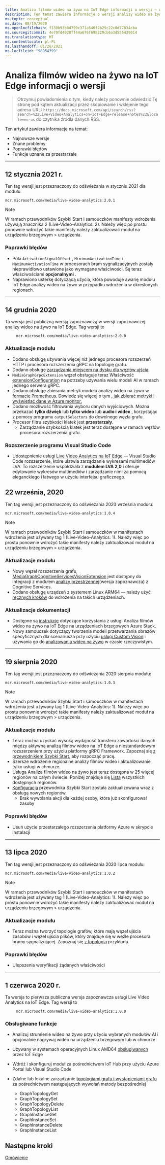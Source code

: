 ```yaml
---
title: Analiza filmów wideo na żywo na IoT Edge informacji o wersji — Azure
description: Ten temat zawiera informacje o wersji analizy wideo na żywo na temat wydań IoT Edge, ulepszeń, poprawek błędów i znanych problemów.
ms.topic: conceptual
ms.date: 08/19/2020
ms.openlocfilehash: f130b93b8d799c371a640f2b29c22c0d77834cba
ms.sourcegitcommit: 4e70fd4028ff44a676f698229cb6a3d555439014
ms.translationtype: MT
ms.contentlocale: pl-PL
ms.lasthandoff: 01/28/2021
ms.locfileid: "98954399"
---
```

# <a name="live-video-analytics-on-iot-edge-release-notes"></a>Analiza filmów wideo na żywo na IoT Edge informacji o wersji

>Otrzymuj powiadomienia o tym, kiedy należy ponownie odwiedzić Tę stronę pod kątem aktualizacji przez skopiowanie i wklejenie tego adresu URL: `https://docs.microsoft.com/api/search/rss?search=%22Live+Video+Analytics+on+IoT+Edge+release+notes%22&locale=en-us` do czytnika źródła danych RSS.

Ten artykuł zawiera informacje na temat:

* Najnowsze wersje
* Znane problemy
* Poprawki błędów
* Funkcje uznane za przestarzałe

<hr width=100%>

## <a name="january-12-2021"></a>12 stycznia 2021 r.

Ten tag wersji jest przeznaczony do odświeżania w styczniu 2021 dla modułu:

```
mcr.microsoft.com/media/live-video-analytics:2.0.1
```

> [!NOTE]
> W ramach przewodników Szybki Start i samouczków manifesty wdrożenia używają znacznika 2 (Live-Video-Analytics: 2). Należy więc po prostu ponownie wdrożyć takie manifesty należy zaktualizować moduł na urządzeniu brzegowym > urządzenia.
### <a name="bug-fixes"></a>Poprawki błędów 

* Pola `ActivationSignalOffset` , `MinimumActivationTime` i `MaximumActivationTime` w procesorach bram sygnalizacyjnych zostały nieprawidłowo ustawione jako wymagane właściwości. Są teraz właściwościami **opcjonalnymi** .
* Naprawiono usterkę dotyczącą użycia, która powoduje awarię modułu IoT Edge analizy wideo na żywo w przypadku wdrożenia w określonych regionach.

<hr width=100%>

## <a name="december-14-2020"></a>14 grudnia 2020
Ta wersja jest publiczną wersją zapoznawczą w wersji zapoznawczej analizy wideo na żywo na IoT Edge. Tag wersji to

```
     mcr.microsoft.com/media/live-video-analytics:2.0.0
```
### <a name="module-updates"></a>Aktualizacje modułu
* Dodano obsługę używania więcej niż jednego procesora rozszerzeń HTTP i procesora rozszerzenia gRPC na topologię grafu.
* Dodano obsługę [zarządzania miejscem na dysku dla węzłów ujścia](upgrading-lva-module.md#disk-space-management-with-sink-nodes).
* `MediaGraphGrpcExtension` węzeł obsługuje teraz Właściwość [extensionConfiguration](grpc-extension-protocol.md) na potrzeby używania wielu modeli AI w ramach jednego serwera gRPC.
* Dodano obsługę zbierania metryk modułu analizy wideo na żywo w [formacie Prometheus](https://prometheus.io/docs/practices/naming/). Dowiedz się więcej o tym [, jak zbierać metryki i wyświetlać dane w Azure monitor.](monitoring-logging.md#azure-monitor-collection-via-telegraf) 
* Dodano możliwość filtrowania wyboru danych wyjściowych. Można przekazać **tylko dźwięk** lub **tylko wideo** lub **audio i wideo** , korzystając z pomocy programu `outputSelectors` do dowolnego węzła grafu. 
* Procesor filtru szybkości klatek jest **przestarzały**.  
    * Zarządzanie szybkością klatek jest teraz dostępne w ramach węzłów procesora rozszerzenia grafu.

### <a name="visual-studio-code-extension"></a>Rozszerzenie programu Visual Studio Code
* Udostępnienie usługi [Live Video Analytics na IoT Edge](https://marketplace.visualstudio.com/items?itemName=ms-azuretools.live-video-analytics-edge) — Visual Studio Code rozszerzenie, które ułatwia zarządzanie wykresami multimediów LVA. To rozszerzenie współdziała z **modułem LVA 2,0** i oferuje edytowanie wykresów multimediów i zarządzanie nimi za pomocą eleganckiego i łatwego w użyciu interfejsu graficznego.
## <a name="september-22-2020"></a>22 września, 2020

Ten tag wersji jest przeznaczony do odświeżania 2020 września modułu:

```
mcr.microsoft.com/media/live-video-analytics:1.0.4
```

> [!NOTE]
> W ramach przewodników Szybki Start i samouczków w manifestach wdrożenia jest używany tag 1 (Live-Video-Analytics: 1). Należy więc po prostu ponownie wdrożyć takie manifesty należy zaktualizować moduł na urządzeniu brzegowym > urządzenia.

### <a name="module-updates"></a>Aktualizacje modułu

* Nowy węzeł rozszerzenia grafu, [MediaGraphCognitiveServicesVisionExtension](spatial-analysis-tutorial.md) jest dostępny do integracji z modułem [analizy przestrzennej](/legal/cognitive-services/computer-vision/intro-to-spatial-analysis-public-preview)(wersja zapoznawcza) z Cognitive Services.
* Dodano obsługę urządzeń z systemem Linux ARM64 — należy użyć [ręcznych kroków](deploy-iot-edge-device.md) do wdrożenia na takich urządzeniach.

### <a name="documentation-updates"></a>Aktualizacje dokumentacji

* Dostępne są [instrukcje](deploy-azure-stack-edge-how-to.md) dotyczące korzystania z usługi Analiza filmów wideo na żywo na IoT Edge na urządzeniach brzegowych Azure Stack.
* Nowy samouczek dotyczący tworzenia modeli przetwarzania obrazów specyficznych dla scenariusza przy użyciu [usługi Custom Vision](https://azure.microsoft.com/services/cognitive-services/custom-vision-service/) i używania go do [analizowania wideo na żywo](custom-vision-tutorial.md) w czasie rzeczywistym.

<hr width=100%>

## <a name="august-19-2020"></a>19 sierpnia 2020

Ten tag wersji jest przeznaczony do odświeżania 2020 sierpnia modułu:

```
mcr.microsoft.com/media/live-video-analytics:1.0.3
```

> [!NOTE]
> W ramach przewodników Szybki Start i samouczków w manifestach wdrożenia jest używany tag 1 (Live-Video-Analytics: 1). Należy więc po prostu ponownie wdrożyć takie manifesty należy zaktualizować moduł na urządzeniu brzegowym > urządzenia.

### <a name="module-updates"></a>Aktualizacje modułu

* Teraz można uzyskać wysoką wydajność transferu zawartości danych między aktywną analizą filmów wideo na IoT Edge a niestandardowym rozszerzeniem przy użyciu platformy gRPC Framework. Zapoznaj się [z przewodnikiem Szybki Start,](analyze-live-video-use-your-grpc-model-quickstart.md) aby rozpocząć pracę.
* Szersze wdrożenie regionalne analizy filmów wideo i aktualizowanie tylko usługi w chmurze.  
* Usługa Analiza filmów wideo na żywo jest teraz dostępna w 25 więcej regionów na całym świecie. Poniżej znajduje się [Lista](https://azure.microsoft.com/global-infrastructure/services/?products=media-services) wszystkich dostępnych regionów.  
* [Konfiguracja](https://aka.ms/lva-edge/setup-resources-for-samples) przewodnika Szybki Start została zaktualizowana wraz z obsługą nowych regionów.
    * Brak wywołania akcji dla każdej osoby, która już skonfigurował zasoby

### <a name="bug-fixes"></a>Poprawki błędów 

* Usuń użycie przestarzałego rozszerzenia platformy Azure w skrypcie instalacji

<hr width=100%>

## <a name="july-13-2020"></a>13 lipca 2020

Ten tag wersji jest przeznaczony do odświeżania 2020 lipca modułu:

```
mcr.microsoft.com/media/live-video-analytics:1.0.2
```

> [!NOTE]
> W ramach przewodników Szybki Start i samouczków w manifestach wdrożenia jest używany tag 1 (Live-Video-Analytics: 1). Należy więc po prostu ponownie wdrożyć takie manifesty należy zaktualizować moduł na urządzeniu brzegowym > urządzenia.

### <a name="module-updates"></a>Aktualizacje modułu

* Teraz można tworzyć topologie grafów, które mają węzeł ujścia zasobów i węzeł ujścia plików, który znajduje się w węźle procesora bramy sygnalizującej. Zapoznaj się [z topologią](https://github.com/Azure/live-video-analytics/tree/master/MediaGraph/topologies/evr-motion-assets-files) przykładu.

### <a name="bug-fixes"></a>Poprawki błędów

* Ulepszenia weryfikacji żądanych właściwości

<hr width=100%>

## <a name="june-1-2020"></a>1 czerwca 2020 r.

Ta wersja to pierwsza publiczna wersja zapoznawcza usługi Live Video Analytics na IoT Edge. Tag wersji to

```
     mcr.microsoft.com/media/live-video-analytics:1.0.0
```

### <a name="supported-functionalities"></a>Obsługiwane funkcje

* Analizuj strumienie wideo na żywo przy użyciu wybranych modułów AI i opcjonalnie nagrywaj wideo na urządzeniu brzegowym lub w chmurze
* Używany w systemach operacyjnych Linux AMD64 [obsługiwanych](../../iot-edge/support.md) przez IoT Edge
* Wdróż i skonfiguruj moduł za pośrednictwem IoT Hub przy użyciu Azure Portal lub Visual Studio Code
* Zdalne lub lokalne zarządzanie [topologiami grafu i wystąpieniami grafu](media-graph-concept.md#media-graph-topologies-and-instances) za pośrednictwem następujących wywołań metody bezpośredniej

    *   GraphTopologyGet
    *   GraphTopologySet
    *   GraphTopologyDelete
    *   GraphTopologyList
    *   GraphInstanceGet
    *   GraphInstanceSet
    *   GraphInstanceDelete
    *   GraphInstanceList

## <a name="next-steps"></a>Następne kroki

[Omówienie](overview.md)
